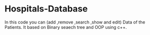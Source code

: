 # Hospitals-Database
In this code you can (add ,remove ,search ,show and edit) Data of the Patients.
It based on Binary seaech tree and OOP using c++.
